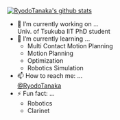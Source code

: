 [![RyodoTanaka's github stats](https://github-readme-stats.vercel.app/api?username=RyodoTanaka)](https://github.com/anuraghazra/github-readme-stats)

- 🔭 I’m currently working on ...  
  Univ. of Tsukuba IIT PhD student
- 🌱 I’m currently learning ...
  - Multi Contact Motion Planning
  - Motion Planning
  - Optimization
  - Robotics Simulation
- 📫 How to reach me: ...  
  [@RyodoTanaka](https://twitter.com/RyodoTanaka)
- ⚡ Fun fact: ...  
  - Robotics
  - Clarinet

